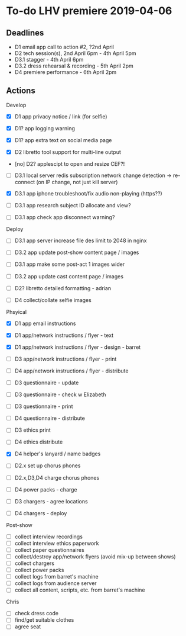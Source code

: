 # To-do LHV premiere 2019-04-06

## Deadlines

- D1 email app call to action #2, ?2nd April
- D2 tech session(s), 2nd April 6pm - 4th April 5pm
- D3.1 stagger - 4th April 6pm
- D3.2 dress rehearsal & recording - 5th April 2pm
- D4 premiere performance - 6th April 2pm

## Actions

Develop

- [x] D1 app privacy notice / link (for selfie)
- [x] D1? app logging warning
- [x] D1? app extra text on social media page 

- [x] D2 libretto tool support for multi-line output

- [no] D2? applescipt to open and resize CEF?!

- [ ] D3.1 local server redis subscription network change detection -> re-connect (on IP change, not just kill server)

- [x] D3.1 app iphone troubleshoot/fix audio non-playing (https??)
- [ ] D3.1 app research subject ID allocate and view?
- [ ] D3.1 app check app disconnect warning?

Deploy

- [ ] D3.1 app server increase file des limit to 2048 in nginx

- [ ] D3.2 app update post-show content page / images
- [ ] D3.1 app make some post-act 1 images wider
- [ ] D3.2 app update cast content page / images

- [ ] D2? libretto detailed formatting - adrian

- [ ] D4 collect/collate selfie images


Phsyical

- [x] D1 app email instructions
- [x] D1 app/network instructions / flyer - text
- [x] D1 app/network instructions / flyer - design - barret
- [ ] D3 app/network instructions / flyer - print
- [ ] D4 app/network instructions / flyer - distribute

- [ ] D3 questionnaire - update
- [ ] D3 questionnaire - check w Elizabeth
- [ ] D3 questionnaire - print
- [ ] D4 questionnaire - distribute

- [ ] D3 ethics print
- [ ] D4 ethics distribute

- [x] D4 helper's lanyard / name badges

- [ ] D2.x set up chorus phones
- [ ] D2.x,D3,D4 charge chorus phones
- [ ] D4 power packs - charge
- [ ] D3 chargers - agree locations
- [ ] D4 chargers - deploy

Post-show

- [ ] collect interview recordings
- [ ] collect interview ethics paperwork
- [ ] collect paper questionnaires
- [ ] collect/destroy app/network flyers (avoid mix-up between shows)
- [ ] collect chargers
- [ ] collect power packs
- [ ] collect logs from barret's machine
- [ ] collect logs from audience server
- [ ] collect all content, scripts, etc. from barret's machine

Chris

- [ ] check dress code
- [ ] find/get suitable clothes
- [ ] agree seat
